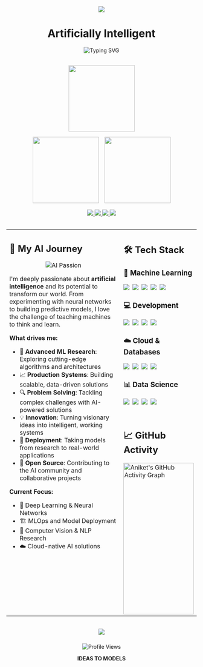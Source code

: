 <div align="center">

<!-- Black & Grey Header -->
<img src="https://capsule-render.vercel.app/api?type=wave&color=0:2c2c2c,50:4a4a4a,100:666666&height=220&section=header&text=Aniket&fontSize=85&fontAlignY=40&animation=fadeIn&desc=AI+%7C+Machine+Learning&descAlignY=75&descSize=22&fontColor=ffffff" />

<!-- Main Title -->
<h1 align="center">
  Artificially Intelligent
</h1>

<!-- Animated Tagline -->
<div align="center">
  <img src="https://readme-typing-svg.herokuapp.com?font=Fira+Code&weight=700&size=28&duration=4000&pause=1000&color=4c4c4c&center=true&vCenter=true&width=700&height=60&lines=Building+Intelligent+Systems;Machine+Learning+Specialist;Deep+Learning+Enthusiast;AI+Solutions+Architect;Open+Source+Contributor" alt="Typing SVG" />
</div>

<br/>

<!-- Stats Cards -->
  
<img height="175"
  src="https://github-readme-streak-stats.herokuapp.com?user=aniketsml&theme=github-dark&hide_border=true&background=0d1117&ring=4a4a4a&fire=ffffff&currStreakLabel=ffffff&custom_title=🔥+Contribution+Streak" />

<div align="center" style="display: flex; justify-content: center; gap: 15px; flex-wrap: wrap;">
  <img height="175" src="https://github-readme-stats.vercel.app/api?username=aniketsml&show_icons=true&theme=default&hide_border=true&bg_color=00000000&title_color=ffffff&text_color=ffffff&icon_color=ffffff&include_all_commits=true&count_private=true&custom_title=Development+Stats" />
  
  <img height="175" src="https://github-readme-stats.vercel.app/api/top-langs/?username=aniketsml&layout=compact&theme=default&hide_border=true&bg_color=00000000&title_color=ffffff&text_color=ffffff&hide=html,css&langs_count=8&custom_title=Top+Languages" />
</div>

<br/>


<!-- Contact Buttons -->
<div align="center">
  <a href="https://linkedin.com/in/aniket-saini">
    <img src="https://img.shields.io/badge/LinkedIn-0077B5?style=for-the-badge&logo=linkedin&logoColor=white&labelColor=2c2c2c&color=0077B5" />
  </a>
  <a href="mailto:sainianiket71@gmail.com">
    <img src="https://img.shields.io/badge/Email-D14836?style=for-the-badge&logo=gmail&logoColor=white&labelColor=2c2c2c&color=D14836" />
  </a>
  <a href="https://github.com/aniketsml?tab=repositories">
    <img src="https://img.shields.io/badge/Projects-181717?style=for-the-badge&logo=github&logoColor=white&labelColor=2c2c2c&color=181717" />
  </a>
  <a href="https://portfolio-aniket-saini.vercel.app/">
    <img src="https://img.shields.io/badge/Portfolio-FF7139?style=for-the-badge&logo=vercel&logoColor=white&labelColor=2c2c2c&color=FF7139" />
  </a>
</div>

</div>

<br/>

<!-- Main Content Grid - Restored Better Architecture -->
<table align="center" width="100%">
  <tr>
    <td width="60%" valign="top">

## 🚀 My AI Journey

<div align="center">

![AI Passion](https://media.giphy.com/media/v1.Y2lkPTc5MGI3NjExbGlub296NjEyazQxdXBidm8yZGE1aWF0aHdqc25vNXRrZjhqazJ1eCZlcD12MV9naWZzX3NlYXJjaCZjdD1n/H03PuVdwREB21ANkLX/giphy.gif)

</div>

I'm deeply passionate about **artificial intelligence** and its potential to transform our world. From experimenting with neural networks to building predictive models, I love the challenge of teaching machines to think and learn.

**What drives me:**
- 🧠 **Advanced ML Research**: Exploring cutting-edge algorithms and architectures
- 📈 **Production Systems**: Building scalable, data-driven solutions  
- 🔍 **Problem Solving**: Tackling complex challenges with AI-powered solutions
- 💡 **Innovation**: Turning visionary ideas into intelligent, working systems
- 🚀 **Deployment**: Taking models from research to real-world applications
- 🌟 **Open Source**: Contributing to the AI community and collaborative projects

**Current Focus:**
- 🤖 Deep Learning & Neural Networks
- 🏗️ MLOps and Model Deployment
- 🔬 Computer Vision & NLP Research
- ☁️ Cloud-native AI solutions

</td>
    <td width="40%" valign="top">

## 🛠️ Tech Stack

### **🤖 Machine Learning**
<div style="display: flex; flex-wrap: wrap; gap: 8px; margin: 10px 0;">
  <img src="https://img.shields.io/badge/Python-3776AB?style=for-the-badge&logo=python&logoColor=white" />
  <img src="https://img.shields.io/badge/TensorFlow-FF6F00?style=for-the-badge&logo=tensorflow&logoColor=white" />
  <img src="https://img.shields.io/badge/PyTorch-EE4C2C?style=for-the-badge&logo=pytorch&logoColor=white" />
  <img src="https://img.shields.io/badge/Keras-D00000?style=for-the-badge&logo=keras&logoColor=white" />
  <img src="https://img.shields.io/badge/Scikit--Learn-F7931E?style=for-the-badge&logo=scikit-learn&logoColor=white" />
</div>

### **💻 Development**
<div style="display: flex; flex-wrap; wrap; gap: 8px; margin: 10px 0;">
  <img src="https://img.shields.io/badge/Docker-2496ED?style=for-the-badge&logo=docker&logoColor=white" />
  <img src="https://img.shields.io/badge/FastAPI-009688?style=for-the-badge&logo=fastapi&logoColor=white" />
  <img src="https://img.shields.io/badge/Git-F05032?style=for-the-badge&logo=git&logoColor=white" />
  <img src="https://img.shields.io/badge/Linux-FCC624?style=for-the-badge&logo=linux&logoColor=black" />
</div>

### **☁️ Cloud & Databases**
<div style="display: flex; flex-wrap; wrap; gap: 8px; margin: 10px 0;">
  <img src="https://img.shields.io/badge/AWS-232F3E?style=for-the-badge&logo=amazon-aws&logoColor=white" />
  <img src="https://img.shields.io/badge/MongoDB-47A248?style=for-the-badge&logo=mongodb&logoColor=white" />
  <img src="https://img.shields.io/badge/PostgreSQL-336791?style=for-the-badge&logo=postgresql&logoColor=white" />
  <img src="https://img.shields.io/badge/Redis-DC382D?style=for-the-badge&logo=redis&logoColor=white" />
</div>

### **📊 Data Science**
<div style="display: flex; flex-wrap; wrap; gap: 8px; margin: 10px 0;">
  <img src="https://img.shields.io/badge/Pandas-150458?style=for-the-badge&logo=pandas&logoColor=white" />
  <img src="https://img.shields.io/badge/NumPy-013243?style=for-the-badge&logo=numpy&logoColor=white" />
  <img src="https://img.shields.io/badge/Jupyter-F37626?style=for-the-badge&logo=jupyter&logoColor=white" />
  <img src="https://img.shields.io/badge/OpenCV-5C3EE8?style=for-the-badge&logo=opencv&logoColor=white" />
</div>

<br/>

## 📈 GitHub Activity

<a href="https://github.com/ashutosh00710/github-readme-activity-graph">
  <img 
    src="https://github-readme-activity-graph.vercel.app/graph?username=aniketsml&theme=github-dark&bg_color=2c2c2c&hide_border=true&area=true&area_color=4a4a4a&line=ffffff&point=666666&color=ffffff" 
    alt="Aniket's GitHub Activity Graph" 
    width="100%" 
    height="400" />
</a>
  </tr>
</table>

<br/>


<!-- Footer -->
<div align="center">

<img src="https://capsule-render.vercel.app/api?type=waving&color=0:2c2c2c,50:4a4a4a,100:666666&height=100&section=footer&animation=twinkling&fontColor=ffffff" />

### 

<img src="https://komarev.com/ghpvc/?username=aniketsml&style=flat-square&color=4a4a4a" alt="Profile Views"/>

<br/>

**IDEAS TO MODELS**

</div>
